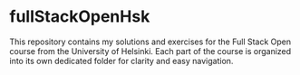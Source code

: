 # fullStackOpenHsk
This repository contains my solutions and exercises for the Full Stack Open course from the University of Helsinki. Each part of the course is organized into its own dedicated folder for clarity and easy navigation.
